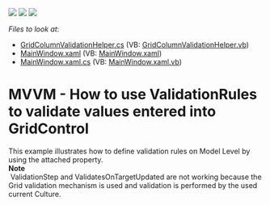 <!-- default badges list -->
![](https://img.shields.io/endpoint?url=https://codecentral.devexpress.com/api/v1/VersionRange/128653932/22.2.2%2B)
[![](https://img.shields.io/badge/Open_in_DevExpress_Support_Center-FF7200?style=flat-square&logo=DevExpress&logoColor=white)](https://supportcenter.devexpress.com/ticket/details/E3233)
[![](https://img.shields.io/badge/📖_How_to_use_DevExpress_Examples-e9f6fc?style=flat-square)](https://docs.devexpress.com/GeneralInformation/403183)
<!-- default badges end -->
<!-- default file list -->
*Files to look at*:

* [GridColumnValidationHelper.cs](./CS/WpfApplication1/GridColumnValidationHelper.cs) (VB: [GridColumnValidationHelper.vb](./VB/WpfApplication1/GridColumnValidationHelper.vb))
* [MainWindow.xaml](./CS/WpfApplication1/MainWindow.xaml) (VB: [MainWindow.xaml](./VB/WpfApplication1/MainWindow.xaml))
* [MainWindow.xaml.cs](./CS/WpfApplication1/MainWindow.xaml.cs) (VB: [MainWindow.xaml.vb](./VB/WpfApplication1/MainWindow.xaml.vb))
<!-- default file list end -->
# MVVM - How to use ValidationRules to validate values entered into GridControl


<p>This example illustrates how to define validation rules on Model  Level by using the attached property.<br />
<strong>Note</strong><br />
 ValidationStep and ValidatesOnTargetUpdated are not working because the Grid validation mechanism is used and validation is performed by the used current Culture.</p>

<br/>


